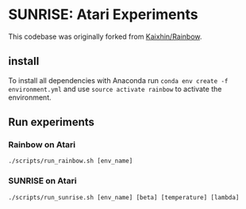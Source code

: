 # SUNRISE: Atari Experiments

This codebase was originally forked from [Kaixhin/Rainbow](https://github.com/Kaixhin/Rainbow).  

## install

To install all dependencies with Anaconda run `conda env create -f environment.yml` and use `source activate rainbow` to activate the environment.


## Run experiments

### Rainbow on Atari
```
./scripts/run_rainbow.sh [env_name]
```

### SUNRISE on Atari
```
./scripts/run_sunrise.sh [env_name] [beta] [temperature] [lambda]
```
